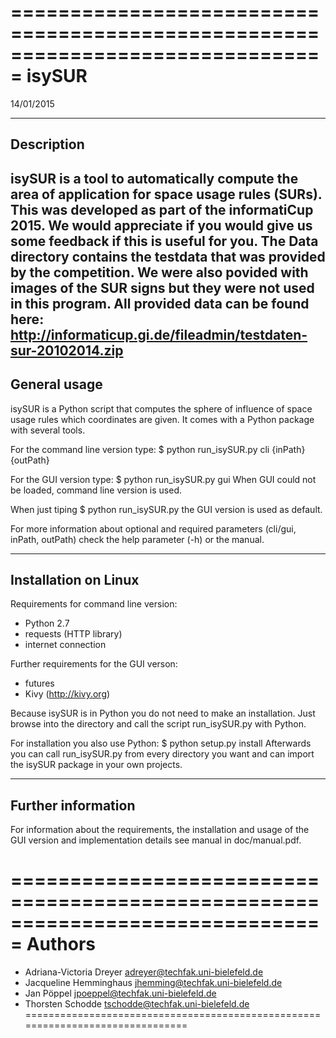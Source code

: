 ===============================================================================
isySUR
===============================================================================
14/01/2015

-------------------------------------------------------------------------------
Description
-------------------------------------------------------------------------------
isySUR is a tool to automatically compute the area of application for space
usage rules (SURs). This was developed as part of the informatiCup 2015. 
We would appreciate if you would give us some feedback if this is useful for you.
The Data directory contains the testdata that was provided by the competition.
We were also povided with images of the SUR signs but they were not used in this
program. All provided data can be found here:
http://informaticup.gi.de/fileadmin/testdaten-sur-20102014.zip
-------------------------------------------------------------------------------
General usage
-------------------------------------------------------------------------------

isySUR is a Python script that computes the sphere of influence of space usage
rules which coordinates are given. It comes with a Python package with several
tools.

For the command line version type:
 $ python run_isySUR.py cli {inPath} {outPath}
 
For the GUI version type:
 $ python run_isySUR.py gui
When GUI could not be loaded, command line version is used.
 
When just tiping
 $ python run_isySUR.py
the GUI version is used as default.

For more information about optional and required parameters (cli/gui, inPath,
outPath) check the help parameter (-h) or the manual.

-------------------------------------------------------------------------------
Installation on Linux
-------------------------------------------------------------------------------

Requirements for command line version:
- Python 2.7
- requests (HTTP library)
- internet connection

Further requirements for the GUI verson:
- futures
- Kivy (http://kivy.org)

Because isySUR is in Python you do not need to make an installation. Just
browse into the directory and call the script run_isySUR.py with Python.

For installation you also use Python:
 $ python setup.py install
Afterwards you can call run_isySUR.py from every directory you want and can
import the isySUR package in your own projects.

-------------------------------------------------------------------------------
Further information
-------------------------------------------------------------------------------

For information about the requirements, the installation and usage of the GUI
version and implementation details see manual in doc/manual.pdf.

===============================================================================
Authors
===============================================================================
 - Adriana-Victoria Dreyer	adreyer@techfak.uni-bielefeld.de
 - Jacqueline Hemminghaus	jhemming@techfak.uni-bielefeld.de
 - Jan Pöppel		jpoeppel@techfak.uni-bielefeld.de
 - Thorsten Schodde	tschodde@techfak.uni-bielefeld.de
===============================================================================
